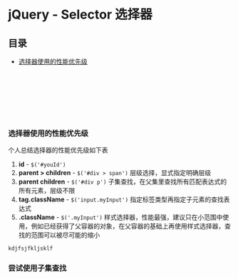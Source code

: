 # jQuery - Selector 选择器

## 目录

- [选择器使用的性能优先级](#选择器使用的性能优先级)



<br><br><br><br><br><br>

### 选择器使用的性能优先级

个人总结选择器的性能优先级如下表

1. **id** - `$('#youId')`
1. **parent > children** - `$('#div > span')` 层级选择，显式指定明确层级
1. **parent children** - `$('#div p')` 子集查找，在父集里查找所有匹配表达式的所有元素，层级不限
1. **tag.className** - `$('input.myInput')` 指定标签类型再指定子元素的查找表达式
1. **.className** - `$('.myInput')` 样式选择器，性能最强，建议只在小范围中使用，例如已经获得了父容器的对象，在父容器的基础上再使用样式选择器，查找的范围可以被尽可能的缩小
  ```js
  kdjfsjfkljsklf
  ```



### 尝试使用子集查找

